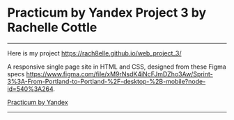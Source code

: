 # Practicum by Yandex Project 3 by Rachelle Cottle

----
Here is my project https://rach8elle.github.io/web_project_3/

A responsive single page site in HTML and CSS, designed from these Figma specs https://www.figma.com/file/xM9rNsdK4iNcFJmDZho3Aw/Sprint-3%3A-From-Portland-to-Portland-%2F-desktop-%2B-mobile?node-id=540%3A264.

[Practicum by Yandex](https://www.practicum.yandex.com "Practicum by Yandex")


----
